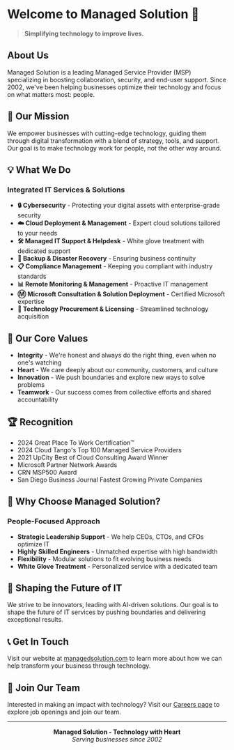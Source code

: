 # Welcome to Managed Solution 👋

> **Simplifying technology to improve lives.**

## About Us

Managed Solution is a leading Managed Service Provider (MSP) specializing in boosting collaboration, security, and end-user support. Since 2002, we've been helping businesses optimize their technology and focus on what matters most: people.

## 🎯 Our Mission

We empower businesses with cutting-edge technology, guiding them through digital transformation with a blend of strategy, tools, and support. Our goal is to make technology work for people, not the other way around.

## 💡 What We Do

### Integrated IT Services & Solutions

- **🔒 Cybersecurity** - Protecting your digital assets with enterprise-grade security
- **☁️ Cloud Deployment & Management** - Expert cloud solutions tailored to your needs
- **🛠️ Managed IT Support & Helpdesk** - White glove treatment with dedicated support
- **💾 Backup & Disaster Recovery** - Ensuring business continuity
- **📋 Compliance Management** - Keeping you compliant with industry standards
- **📊 Remote Monitoring & Management** - Proactive IT management
- **Ⓜ️ Microsoft Consultation & Solution Deployment** - Certified Microsoft expertise
- **🛒 Technology Procurement & Licensing** - Streamlined technology acquisition

## 🌟 Our Core Values

- **Integrity** - We're honest and always do the right thing, even when no one's watching
- **Heart** - We care deeply about our community, customers, and culture
- **Innovation** - We push boundaries and explore new ways to solve problems
- **Teamwork** - Our success comes from collective efforts and shared accountability

## 🏆 Recognition

- 2024 Great Place To Work Certification™
- 2024 Cloud Tango's Top 100 Managed Service Providers
- 2021 UpCity Best of Cloud Consulting Award Winner
- Microsoft Partner Network Awards
- CRN MSP500 Award
- San Diego Business Journal Fastest Growing Private Companies

## 🚀 Why Choose Managed Solution?

### People-Focused Approach
- **Strategic Leadership Support** - We help CEOs, CTOs, and CFOs optimize IT
- **Highly Skilled Engineers** - Unmatched expertise with high bandwidth
- **Flexibility** - Modular solutions to fit evolving business needs
- **White Glove Treatment** - Personalized service with a dedicated team

## 🔮 Shaping the Future of IT

We strive to be innovators, leading with AI-driven solutions. Our goal is to shape the future of IT services by pushing boundaries and delivering exceptional results.

## 📞 Get In Touch

Visit our website at [managedsolution.com](https://www.managedsolution.com) to learn more about how we can help transform your business through technology.

## 🤝 Join Our Team

Interested in making an impact with technology? Visit our [Careers page](https://www.managedsolution.com/careers) to explore job openings and join our team.

---

<div align="center">
  <strong>Managed Solution - Technology with Heart</strong><br>
  <em>Serving businesses since 2002</em>
</div>